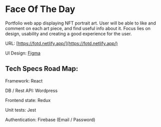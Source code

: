 # Face Of The Day

Portfolio web app displaying NFT portrait art. User will be able to like and comment on each art piece, and find useful info about it. Focus lies on design, usability and creating a good experience for the user.

URL: [https://fotd.netlify.app/](https://fotd.netlify.app/)

UI Design: [Figma](https://www.figma.com/file/j7Vwdob3Sq7NOHe0EIVh3P/Untitled?node-id=52%3A2128)


## Tech Specs Road Map:

Framework: React

DB / Rest API: Wordpress

Frontend state: Redux

Unit tests: Jest

Authentication: Firebase (Email / Password)
